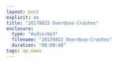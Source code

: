 ```yaml
---
layout: post
explicit: no
title: "20170822 Overdose-Crashes"
enclosure:
  type: "Audio/mp3"
  filename: "20170822_Overdose-Crashes"
  duration: "00:00:40"
tags: ap_news
---
```





